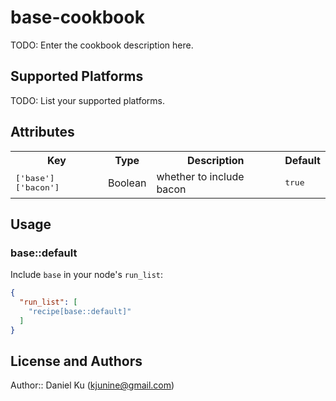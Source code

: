 # base-cookbook

TODO: Enter the cookbook description here.

## Supported Platforms

TODO: List your supported platforms.

## Attributes

<table>
  <tr>
    <th>Key</th>
    <th>Type</th>
    <th>Description</th>
    <th>Default</th>
  </tr>
  <tr>
    <td><tt>['base']['bacon']</tt></td>
    <td>Boolean</td>
    <td>whether to include bacon</td>
    <td><tt>true</tt></td>
  </tr>
</table>

## Usage

### base::default

Include `base` in your node's `run_list`:

```json
{
  "run_list": [
    "recipe[base::default]"
  ]
}
```

## License and Authors

Author:: Daniel Ku (<kjunine@gmail.com>)
